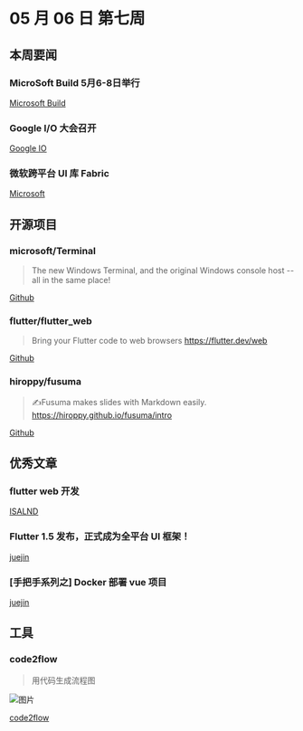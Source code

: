 # 05 月 06 日 第七周

## 本周要闻

### MicroSoft Build 5月6-8日举行

[Microsoft Build](https://mybuild.techcommunity.microsoft.com/home#top-anchor)

### Google I/O 大会召开

[Google IO](https://events.google.com/io/)

### 微软跨平台 UI 库 Fabric

[Microsoft](https://developer.microsoft.com/zh-cn/fabric#/)

## 开源项目

### microsoft/Terminal

<Badge text="C++" type="tip" vertical="middle"/>

> The new Windows Terminal, and the original Windows console host -- all in the same place!

[Github](https://github.com/microsoft/Terminal)

### flutter/flutter_web

<Badge text="Dart" type="tip" vertical="middle"/>

> Bring your Flutter code to web browsers https://flutter.dev/web

[Github](https://github.com/flutter/flutter_web)

### hiroppy/fusuma

<Badge text="JavaScript" type="tip" vertical="middle"/>

> ✍️Fusuma makes slides with Markdown easily. https://hiroppy.github.io/fusuma/intro

[Github](https://github.com/hiroppy/fusuma)

## 优秀文章

### flutter web 开发

[ISALND](https://youngxhui.top/2019/05/flutter-web%E5%85%A5%E9%97%A8/)

### Flutter 1.5 发布，正式成为全平台 UI 框架！

[juejin](https://juejin.im/post/5cd397ece51d453ae21957c4)

### [手把手系列之] Docker 部署 vue 项目

[juejin](https://juejin.im/post/5cce4b1cf265da0373719819)

## 工具

### code2flow

> 用代码生成流程图

![图片](https://code2flow.com/images/code2flow-intro-screencast.de7081b.gif)

[code2flow](https://code2flow.com/)
